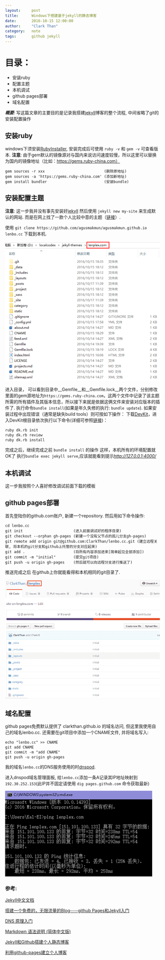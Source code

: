 ```yaml
---
layout:     post
title:      Windows下搭建基于jekyll的静态博客
date:       2016-10-15 12:00:00
author:     "Clark Than"
category:   note
tags:       github jekyll
---
```



目录：
====

+ 安装ruby
+ 配置主题
+ 本机调试
+ github pages部署
+ 域名配置

_**概要**_: 写这篇文章的主要目的是记录我搭建[jekyll][jekyll site]博客的整个流程, 中间省略了git的安装配置操作



## 安装ruby

windows下须安装[RubyInstaller][rubyinstaller site], 安装完成后可使用
`ruby -v` 和 `gem -v` 可查看版本. **注意**:
由于gem默认的镜像源对与国内来说访问速度较慢，所以这里可以替换为国内的镜像地址（比如：https://gems.ruby-china.com）

```
gem sources -r xxx                           (删除原地址)
gem sources -a 'https://gems.ruby-china.com' (添加新地址)
gem install bundler                          (安装bundle)
```


## 安装配置主题
**注意**: 这一步我并没有事先安装好[jekyll][jekyll site] 然后使用 `jekyll new my-site` 来生成默认的网站.  而是在网上找了一款个人比较中意的主题（[链接](https://github.com/agusmakmun/agusmakmun.github.io)）.

使用 `git clone https://github.com/agusmakmun/agusmakmun.github.io lenbo.cc` 下载到本机.



![local git](/uploads/2016-10/local_git_directory_cp.png "本机git目录")

进入目录， 可以看到目录中__Gemfile__和__Gemfile.lock__两个文件，分别修改里面的gem源地址为`https://gems.ruby-china.com`，这两个文件中记录了该主题所需的所有插件及其版本信息，所以接下来就是依据这俩文件来安装对应版本的插件了.
执行命令`bundle install`(如果是年久失修的执行: `bundle update`). 如果安装过程中出现错误（通常是缺失build tools）则可按如下操作：
下载[DevKit][rubyinstaller site]，进入DevKit根目录依次执行以下命令(详细可参照[链接][devkit wiki])：

```
ruby dk.rb init
ruby dk.rb review
ruby dk.rb install
```

完成之后，继续完成之前 `bundle install` 的操作
这样，本机所有的环境配置就OK了
执行`bundle exec jekyll serve`,应该就能看到提示*http://127.0.0.1:4000/*



## 本机调试
这一步我按照个人喜好修改调试前面下载的模板



## github pages部署
首先登陆你的github.com账户, 新建一个repository. 然后用如下命令操作:

```
cd lenbo.cc
git init                       (进入前面调试好的程序目录)
git checkout --orphan gh-pages (新建一个没有父节点的孤儿分支gh-pages)
git remote add origin git@github.com:ClarkThan/lenbo.cc.git (建立远程关联, 将本机的git分支和github上托管的分支对应起来)
git add .                      (将所有内容添加进来[简单起见全部添加])
git commit -m "initial"        (提交git项目)
git push -u origin gh-pages    (然后就可以向远程分支进行推送了)
```

推送完成之后 在github上你就能看得和本机相同的git目录了.


![github目录](/uploads/2016-10/github_directory_cp.png "github目录")



## 域名配置

github pages免费默认提供了 clarkthan.github.io 的域名访问, 但这里我使用自己的域名lenbo.cc.
还需要在git项目中添加一个CNAME文件, 并将域名写入:

```
echo "lenbo.cc" >> CNAME
git add CNAME
git commit -m "add CNAME"
git push -u origin gh-pages
```

我的域名`lenbo.cc`的DNS服务使用的时[dnspod][dnspod site].

进入dnspod域名管理面板, 给`lenbo.cc`添加一条A记录其IP地址映射到`192.30.252.153`(此IP并不固定请使用 `dig pages.github.com` 命令获取最新)


![ping domain](/uploads/2016-10/ping_domain_cp.png "ping domain test")



### 参考:
[Jekyll中文文档](http://jekyll.com.cn/docs/home/)

[搭建一个免费的，无限流量的Blog----github Pages和Jekyll入门](http://www.ruanyifeng.com/blog/2012/08/blogging_with_jekyll.html)

[DNS 原理入门](http://www.ruanyifeng.com/blog/2016/06/dns.html)

[Markdown 语法说明 (简体中文版)](http://wowubuntu.com/markdown/)

[Jekyll和Github搭建个人静态博客](http://pwnny.cn/original/2016/06/26/MakeBlog.html)

[利用github-pages建立个人博客](http://www.ezlippi.com/blog/2015/03/github-pages-blog.html)






[jekyll site]:http://jekyll.com.cn/
[rubyinstaller site]:http://rubyinstaller.org/downloads/
[devkit wiki]:https://github.com/oneclick/rubyinstaller/wiki/Development-Kit
[gh-pages sit]:https://pages.github.com
[dnspod site]: http://dnspod.cn
